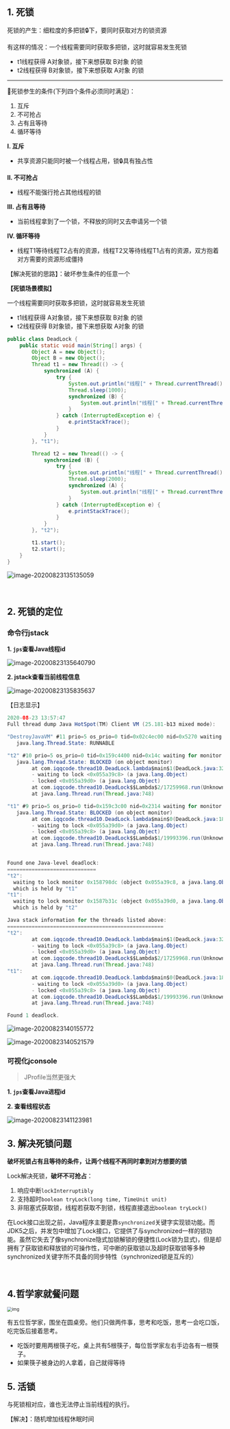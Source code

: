 ## 1. 死锁

死锁的产生：细粒度的多把锁🔒下，要同时获取对方的锁资源

有这样的情况：一个线程需要同时获取多把锁，这时就容易发生死锁

- t1线程获得 A对象锁，接下来想获取 B对象 的锁
- t2线程获得 B对象锁，接下来想获取 A对象 的锁

<hr>

🔗死锁参生的条件(下列四个条件必须同时满足)：

1. 互斥
2. 不可抢占
3. 占有且等待
4. 循环等待

**I. 互斥**

- 共享资源只能同时被一个线程占用，锁🔒具有独占性

**II. 不可抢占**

- 线程不能强行抢占其他线程的锁

**III. 占有且等待**

- 当前线程拿到了一个锁，不释放的同时又去申请另一个锁

**IV. 循环等待**

- 线程T1等待线程T2占有的资源，线程T2又等待线程T1占有的资源，双方抱着对方需要的资源形成僵持

【解决死锁的思路】：破坏参生条件的任意一个

**【死锁场景模拟】**

一个线程需要同时获取多把锁，这时就容易发生死锁

- t1线程获得 A对象锁，接下来想获取 B对象 的锁
- t2线程获得 B对象锁，接下来想获取 A对象 的锁

```java
public class DeadLock {
    public static void main(String[] args) {
        Object A = new Object();
        Object B = new Object();
        Thread t1 = new Thread(() -> {
            synchronized (A) {
                try {
                    System.out.println("线程[" + Thread.currentThread().getName()+"] 已获取A对象的锁...");
                    Thread.sleep(1000);
                    synchronized (B) {
                        System.out.println("线程[" + Thread.currentThread().getName()+"] 想要获取B对象的锁...");
                    }
                } catch (InterruptedException e) {
                    e.printStackTrace();
                }
            }
        }, "t1");

        Thread t2 = new Thread(() -> {
            synchronized (B) {
                try {
                    System.out.println("线程[" + Thread.currentThread().getName()+"] 已获取B对象的锁...");
                    Thread.sleep(2000);
                    synchronized (A) {
                        System.out.println("线程[" + Thread.currentThread().getName()+"] 想要获取B对象的锁...");
                    }
                } catch (InterruptedException e) {
                    e.printStackTrace();
                }
            }
        }, "t2");

        t1.start();
        t2.start();
    }
}

```

![image-20200823135135059](7.死锁及Lock锁体系.assets/image-20200823135135059.png)

<br>

## 2. 死锁的定位

### 命令行jstack

**1. `jps`查看Java线程id**

![image-20200823135640790](7.死锁及Lock锁体系.assets/image-20200823135640790.png)

**2. jstack查看当前线程信息**

![image-20200823135835637](7.死锁及Lock锁体系.assets/image-20200823135835637.png)

【日志显示】

```java
2020-08-23 13:57:47
Full thread dump Java HotSpot(TM) Client VM (25.181-b13 mixed mode):

"DestroyJavaVM" #11 prio=5 os_prio=0 tid=0x02c4ec00 nid=0x5270 waiting on condition [0x00000000]
   java.lang.Thread.State: RUNNABLE

"t2" #10 prio=5 os_prio=0 tid=0x159c4400 nid=0x14c waiting for monitor entry [0x1607f000]
   java.lang.Thread.State: BLOCKED (on object monitor)
        at com.iqqcode.thread10.DeadLock.lambda$main$1(DeadLock.java:32)
        - waiting to lock <0x055a39c8> (a java.lang.Object)
        - locked <0x055a39d0> (a java.lang.Object)
        at com.iqqcode.thread10.DeadLock$$Lambda$2/17259968.run(Unknown Source)
        at java.lang.Thread.run(Thread.java:748)

"t1" #9 prio=5 os_prio=0 tid=0x159c3c00 nid=0x2314 waiting for monitor entry [0x15fef000]
   java.lang.Thread.State: BLOCKED (on object monitor)
        at com.iqqcode.thread10.DeadLock.lambda$main$0(DeadLock.java:18)
        - waiting to lock <0x055a39d0> (a java.lang.Object)
        - locked <0x055a39c8> (a java.lang.Object)
        at com.iqqcode.thread10.DeadLock$$Lambda$1/19993396.run(Unknown Source)
        at java.lang.Thread.run(Thread.java:748)


Found one Java-level deadlock:
=============================
"t2":
  waiting to lock monitor 0x158798dc (object 0x055a39c8, a java.lang.Object),
  which is held by "t1"
"t1":
  waiting to lock monitor 0x1587b31c (object 0x055a39d0, a java.lang.Object),
  which is held by "t2"

Java stack information for the threads listed above:
===================================================
"t2":
        at com.iqqcode.thread10.DeadLock.lambda$main$1(DeadLock.java:32)
        - waiting to lock <0x055a39c8> (a java.lang.Object)
        - locked <0x055a39d0> (a java.lang.Object)
        at com.iqqcode.thread10.DeadLock$$Lambda$2/17259968.run(Unknown Source)
        at java.lang.Thread.run(Thread.java:748)
"t1":
        at com.iqqcode.thread10.DeadLock.lambda$main$0(DeadLock.java:18)
        - waiting to lock <0x055a39d0> (a java.lang.Object)
        - locked <0x055a39c8> (a java.lang.Object)
        at com.iqqcode.thread10.DeadLock$$Lambda$1/19993396.run(Unknown Source)
        at java.lang.Thread.run(Thread.java:748)

Found 1 deadlock.

```

![image-20200823140155772](7.死锁及Lock锁体系.assets/image-20200823140155772.png)

![image-20200823140521579](7.死锁及Lock锁体系.assets/image-20200823140521579.png)



### 可视化jconsole

> JProfile当然更强大

**1. `jps`查看Java进程id**

**2. 查看线程状态**

![image-20200823141123981](7.死锁及Lock锁体系.assets/image-20200823141123981.png)



## 3. 解决死锁问题

**破坏死锁占有且等待的条件，让两个线程不再同时拿到对方想要的锁**

Lock解决死锁，**破坏不可抢占**：

1. 响应中断`lockInterruptibly`
2. 支持超时`boolean tryLock(long time, TimeUnit unit)`
3. 非阻塞式获取锁，线程若获取不到锁，线程直接退出`boolean tryLock()`

在Lock接口出现之前，Java程序主要是靠`synchronized`关键字实现锁功能。而JDK5之后，并发包中增加了Lock接口，它提供了与synchronized一样的锁功能。虽然它失去了像synchronize隐式加锁解锁的便捷性(Lock锁为显式)，但是却拥有了获取锁和释放锁的可操作性，可中断的获取锁以及超时获取锁等多种synchronized关键字所不具备的同步特性（synchronized锁是互斥的）

<br>

## 4.哲学家就餐问题

<img src="7.死锁.assets/20200315203417226.png" alt="img" style="zoom:70%;" />

有五位哲学家，围坐在圆桌旁。他们只做两件事，思考和吃饭，思考一会吃口饭，吃完饭后接着思考。

- 吃饭时要用两根筷子吃，桌上共有5根筷子，每位哲学家左右手边各有一根筷子。
- 如果筷子被身边的人拿着，自己就得等待

## 5. 活锁

与死锁相对应，谁也无法停止当前线程的执行。

【解决】：随机增加线程休眠时间
